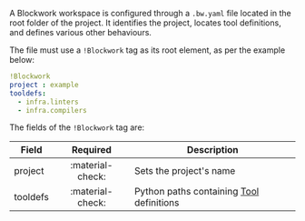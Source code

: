 A Blockwork workspace is configured through a `.bw.yaml` file located in the root
folder of the project. It identifies the project, locates tool definitions, and
defines various other behaviours.

The file must use a `!Blockwork` tag as its root element, as per the example below:

```yaml linenums="1"
!Blockwork
project : example
tooldefs:
  - infra.linters
  - infra.compilers
```

The fields of the `!Blockwork` tag are:

| Field    | Required         | Description                                                    |
|----------|:----------------:|----------------------------------------------------------------|
| project  | :material-check: | Sets the project's name                                        |
| tooldefs | :material-check: | Python paths containing [Tool](../syntax/tools.md) definitions |
